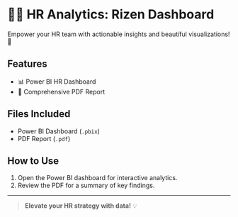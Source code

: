 # 👩‍💼 HR Analytics: Rizen Dashboard

Empower your HR team with actionable insights and beautiful visualizations! 🌟

## Features
- 📊 Power BI HR Dashboard
- 📄 Comprehensive PDF Report

## Files Included
- Power BI Dashboard (`.pbix`)
- PDF Report (`.pdf`)

## How to Use
1. Open the Power BI dashboard for interactive analytics.
2. Review the PDF for a summary of key findings.

---

> **Elevate your HR strategy with data!** 💡
